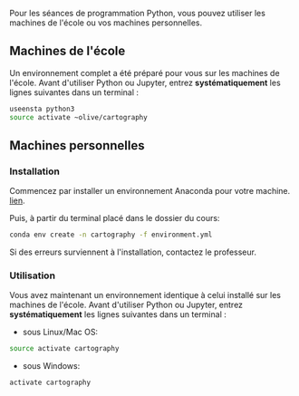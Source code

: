 Pour les séances de programmation Python, vous pouvez utiliser les machines de l'école ou vos machines personnelles.

## Machines de l'école

Un environnement complet a été préparé pour vous sur les machines de l'école. Avant d'utiliser Python ou Jupyter, entrez **systématiquement** les lignes suivantes dans un terminal :
```sh
useensta python3
source activate ~olive/cartography
```

## Machines personnelles

### Installation

Commencez par installer un environnement Anaconda pour votre machine.  [lien](https://www.continuum.io/downloads).

Puis, à partir du terminal placé dans le dossier du cours:
```sh
conda env create -n cartography -f environment.yml
```

Si des erreurs surviennent à l'installation, contactez le professeur.

### Utilisation

Vous avez maintenant un environnement identique à celui installé sur les machines de l'école. Avant d'utiliser Python ou Jupyter, entrez **systématiquement** les lignes suivantes dans un terminal :

- sous Linux/Mac OS:
```sh
source activate cartography
```

- sous Windows:
```sh
activate cartography
```

